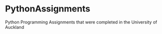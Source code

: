 # PythonAssignments
Python Programming Assignments that were completed in the University of Auckland
